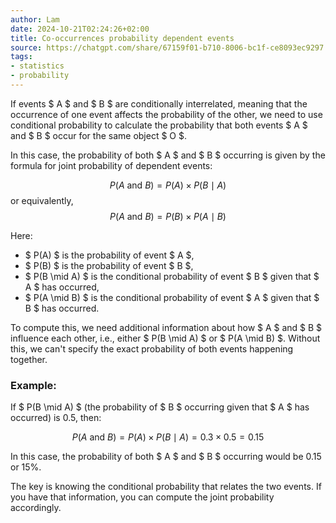 ```yaml
---
author: Lam
date: 2024-10-21T02:24:26+02:00
title: Co-occurrences probability dependent events
source: https://chatgpt.com/share/67159f01-b710-8006-bc1f-ce8093ec9297
tags:
- statistics
- probability
---
```


If events $ A $ and $ B $ are conditionally interrelated, meaning that the occurrence of one event affects the probability of the other, we need to use conditional probability to calculate the probability that both events $ A $ and $ B $ occur for the same object $ O $.

In this case, the probability of both $ A $ and $ B $ occurring is given by the formula for joint probability of dependent events:

$$
P(A \text{ and } B) = P(A) \times P(B \mid A)
$$
or equivalently,
$$
P(A \text{ and } B) = P(B) \times P(A \mid B)
$$

Here:
- $ P(A) $ is the probability of event $ A $,
- $ P(B) $ is the probability of event $ B $,
- $ P(B \mid A) $ is the conditional probability of event $ B $ given that $ A $ has occurred,
- $ P(A \mid B) $ is the conditional probability of event $ A $ given that $ B $ has occurred.

To compute this, we need additional information about how $ A $ and $ B $ influence each other, i.e., either $ P(B \mid A) $ or $ P(A \mid B) $. Without this, we can't specify the exact probability of both events happening together.

### Example: 
If $ P(B \mid A) $ (the probability of $ B $ occurring given that $ A $ has occurred) is 0.5, then:

$$
P(A \text{ and } B) = P(A) \times P(B \mid A) = 0.3 \times 0.5 = 0.15
$$

In this case, the probability of both $ A $ and $ B $ occurring would be 0.15 or 15%.

The key is knowing the conditional probability that relates the two events. If you have that information, you can compute the joint probability accordingly.
